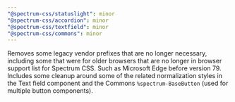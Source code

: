 ```yaml
---
"@spectrum-css/statuslight": minor
"@spectrum-css/accordion": minor
"@spectrum-css/textfield": minor
"@spectrum-css/commons": minor
---
```


Removes some legacy vendor prefixes that are no longer necessary, including some that were for older browsers that are no longer in browser support list for Spectrum CSS. Such as Microsoft Edge before version 79. Includes some cleanup around some of the related normalization styles in the Text field component and the Commons `%spectrum-BaseButton` (used for multiple button components).
